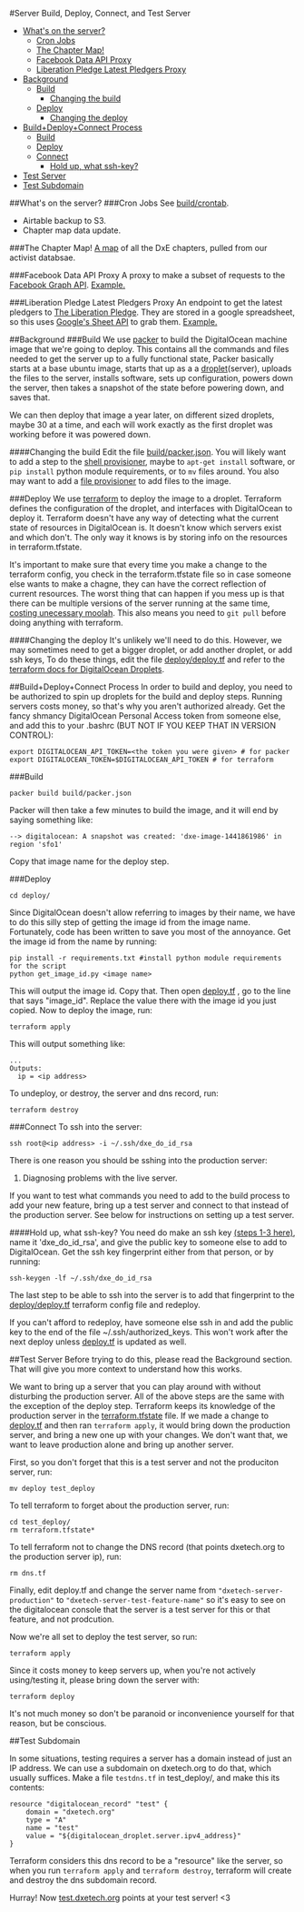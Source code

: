 #Server Build, Deploy, Connect, and Test Server

<!-- START doctoc generated TOC please keep comment here to allow auto update -->
<!-- DON'T EDIT THIS SECTION, INSTEAD RE-RUN doctoc TO UPDATE -->

- [What's on the server?](#whats-on-the-server)
  - [Cron Jobs](#cron-jobs)
  - [The Chapter Map!](#the-chapter-map)
  - [Facebook Data API Proxy](#facebook-data-api-proxy)
  - [Liberation Pledge Latest Pledgers Proxy](#liberation-pledge-latest-pledgers-proxy)
- [Background](#background)
  - [Build](#build)
    - [Changing the build](#changing-the-build)
  - [Deploy](#deploy)
    - [Changing the deploy](#changing-the-deploy)
- [Build+Deploy+Connect Process](#builddeployconnect-process)
  - [Build](#build-1)
  - [Deploy](#deploy-1)
  - [Connect](#connect)
    - [Hold up, what ssh-key?](#hold-up-what-ssh-key)
- [Test Server](#test-server)
- [Test Subdomain](#test-subdomain)

<!-- END doctoc generated TOC please keep comment here to allow auto update -->


##What's on the server?
###Cron Jobs
See [build/crontab](build/crontab).

* Airtable backup to S3.
* Chapter map data update.

###The Chapter Map!
[A map](http://dxetech.org/maps/chapter_map.html) of all the DxE chapters, pulled
from our activist databsae.

###Facebook Data API Proxy
A proxy to make a subset of requests to the [Facebook Graph
API](https://developers.facebook.com/docs/graph-api).
[Example.](http://dxetech.org/facebook/attending_event?event_id=122831071398421)

###Liberation Pledge Latest Pledgers Proxy
An endpoint to get the latest pledgers to [The Liberation
Pledge](http://www.liberationpledge.com/). They are stored in a google
spreadsheet, so this uses [Google's Sheet
API](https://developers.google.com/google-apps/spreadsheets/?hl=en) to grab them.
[Example.](http://dxetech.org/pledge/latest_pledgers/2)

##Background
###Build
We use [packer](https://www.packer.io/intro) to build the DigitalOcean
machine image that we're going to deploy. This contains all the commands and
files needed to get the server up to a fully functional state, Packer basically
starts at a base ubuntu image, starts that up as a
a [droplet](https://www.digitalocean.com/community/tutorials/how-to-create-your-first-digitalocean-droplet-virtual-server)(server),
uploads the files to the server, installs software, sets up configuration,
powers down the server, then takes a snapshot of the state before powering down,
and saves that.

We can then deploy that image a year later, on different sized droplets, maybe
30 at a time, and each will work exactly as the first droplet was working before
it was powered down.

####Changing the build
Edit the file [build/packer.json](build/packer.json). You will likely want to add a step to the
[shell provisioner](https://www.packer.io/docs/provisioners/shell.html), maybe
to `apt-get install` software, or `pip install` python module requirements, or
to `mv` files around. You also may want to add a [file
provisioner](https://www.packer.io/docs/provisioners/file.html) to add files
to the image.


###Deploy
We use [terraform](https://terraform.io/) to deploy the image to a droplet.
Terraform defines the configuration of the droplet, and interfaces with
DigitalOcean to deploy it.  Terraform doesn't have any way of detecting
what the current state of resources in DigitalOcean is. It doesn't know
which servers exist and which don't. The only way it knows is by storing
info on the resources in terraform.tfstate.

It's important to make sure that every time you make a change to the terraform
config, you check in the terraform.tfstate file so in case someone else wants to
make a chagne, they can have the correct reflection of current resources. The
worst thing that can happen if you mess up is that there can be multiple
versions of the server running at the same time, [costing unecessary
moolah](https://media.giphy.com/media/qbMEvt2tl5flC/giphy.gif). This also means
you need to `git pull` before doing anything with terraform.

####Changing the deploy
It's unlikely we'll need to do this. However, we may sometimes need to get a bigger
droplet, or add another droplet, or add ssh keys, To do these things, edit the
file [deploy/deploy.tf](deploy/deploy.tf) and refer to the [terraform docs for
DigitalOcean
Droplets](https://www.terraform.io/docs/providers/do/r/droplet.html).


##Build+Deploy+Connect Process
In order to build and deploy, you need to be authorized to spin up droplets for
the build and deploy steps. Running servers costs money, so that's why you aren't
authorized already. Get the fancy shmancy DigitalOcean Personal Access
token from someone else, and add this to your .bashrc (BUT NOT IF YOU KEEP THAT
IN VERSION CONTROL):
```
export DIGITALOCEAN_API_TOKEN=<the token you were given> # for packer
export DIGITALOCEAN_TOKEN=$DIGITALOCEAN_API_TOKEN # for terraform
```

###Build
```
packer build build/packer.json
```
Packer will then take a few minutes to build the image, and it will end by
saying something like:
```
--> digitalocean: A snapshot was created: 'dxe-image-1441861986' in region 'sfo1'
```
Copy that image name for the deploy step.

###Deploy
```
cd deploy/
```

Since DigitalOcean doesn't allow referring to images by their name,
we have to do this silly step of getting the image id from the image name.
Fortunately, code has been written to save you most of the annoyance. Get the
image id from the name by running:

```
pip install -r requirements.txt #install python module requirements for the script
python get_image_id.py <image name>
```

This will output the image id. Copy that. Then open [deploy.tf](deploy/deploy.tf)
, go to the line that says "image_id". Replace the value there with the image id
you just copied. Now to deploy the image, run:

```
terraform apply
```

This will output something like:
```
...
Outputs:
  ip = <ip address>
```

To undeploy, or destroy, the server and dns record, run:

```
terraform destroy
```

###Connect
To ssh into the server:
```
ssh root@<ip address> -i ~/.ssh/dxe_do_id_rsa
```

There is one reason you should be sshing into the production server:

1. Diagnosing problems with the live server.

If you want to test what commands you need to add to the build process to
add your new feature, bring up a test server and connect to that instead of the
production server. See below for instructions on setting up a test server.

####Hold up, what ssh-key?
You need do make an ssh
key [(steps 1-3 here)](https://www.digitalocean.com/community/tutorials/how-to-set-up-ssh-keys--2),
name it 'dxe_do_id_rsa', and give the public key to someone else to add to
DigitalOcean. Get the ssh key fingerprint either from that person, or by
running:
```
ssh-keygen -lf ~/.ssh/dxe_do_id_rsa
```

The last step to be able to ssh into the server is to add that fingerprint to
the [deploy/deploy.tf](deploy/deploy.tf) terraform config file and redeploy.

If you can't afford to redeploy, have someone else ssh in and add the public key
to the end of the file ~/.ssh/authorized_keys. This won't work after the next
deploy unless [deploy.tf](deploy/deploy.tf) is updated as well.


##Test Server
Before trying to do this, please read the Background section. That will give you
more context to understand how this works.

We want to bring up a server that you can play around with without disturbing
the production server. All of the above steps are the same with the exception of
the deploy step. Terraform keeps its knowledge of the production server in the
[terraform.tfstate](deploy/terraform.tfstate) file. If we made a change to
[deploy.tf](deploy/deploy.tf) and then ran `terraform apply`, it would bring
down the production server, and bring a new one up with your changes. We
don't want that, we want to leave production alone and bring up another server.

First, so you don't forget that this is a test server and not the produciton
server, run:

```
mv deploy test_deploy
```

To tell terraform to forget about the production server, run:

```
cd test_deploy/
rm terraform.tfstate*
```

To tell ferraform not to change the DNS record (that points dxetech.org to the
production server ip), run:

```
rm dns.tf
```

Finally, edit deploy.tf and change the server name from `"dxetech-server-production"`
to `"dxetech-server-test-feature-name"` so it's easy to see on the digitalocean console that
the server is a test server for this or that feature, and not prodcution.

Now we're all set to deploy the test server, so run:

```
terraform apply
```

Since it costs money to keep servers up, when you're not actively using/testing it,
please bring down the server with:

```
terraform deploy
```

It's not much money so don't be paranoid or inconvenience yourself for that
reason, but be conscious.

##Test Subdomain

In some situations, testing requires a server has a domain instead of just an IP
address. We can use a subdomain on dxetech.org to do that, which usually
suffices. Make a file `testdns.tf` in test_deploy/, and make this its contents:

```
resource "digitalocean_record" "test" {
    domain = "dxetech.org"
    type = "A"
    name = "test"
    value = "${digitalocean_droplet.server.ipv4_address}"
}
```

Terraform considers this dns record to be a "resource" like the server, so when
you run `terraform apply` and `terraform destroy`, terraform will create and
destroy the dns subdomain record.

Hurray! Now [test.dxetech.org](test.dxetech.org) points at your test server! <3
